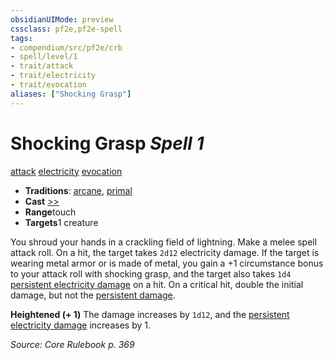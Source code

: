 ```yaml
---
obsidianUIMode: preview
cssclass: pf2e,pf2e-spell
tags:
- compendium/src/pf2e/crb
- spell/level/1
- trait/attack
- trait/electricity
- trait/evocation
aliases: ["Shocking Grasp"]
---
```

# Shocking Grasp *Spell 1*   
[attack](../../Rules/traits/attack.md)  [electricity](../../Rules/traits/electricity.md)  [evocation](../../Rules/traits/evocation.md)  

- **Traditions**: [arcane](../../Rules/traits/arcane.md), [primal](../../Rules/traits/primal.md)
- **Cast** [>>](../../Rules/core-rulebook/chapter-9-playing-the-game.md#Actions "Two-Action") 
- **Range**touch
- **Targets**1 creature

You shroud your hands in a crackling field of lightning. Make a melee spell attack roll. On a hit, the target takes `2d12` electricity damage. If the target is wearing metal armor or is made of metal, you gain a +1 circumstance bonus to your attack roll with shocking grasp, and the target also takes `1d4` [persistent electricity damage](../../Rules/conditions.md#Persistent%20Damage) on a hit. On a critical hit, double the initial damage, but not the [persistent damage](../../Rules/conditions.md#Persistent%20Damage).

**Heightened (+ 1)** The damage increases by `1d12`, and the [persistent electricity damage](../../Rules/conditions.md#Persistent%20Damage) increases by 1.

*Source: Core Rulebook p. 369*